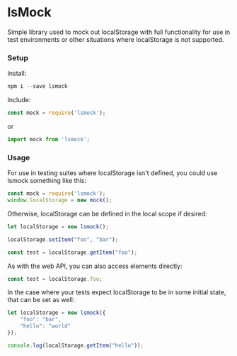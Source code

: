 # lsMock

Simple library used to mock out localStorage with full functionality for use in test environments or other situations where localStorage is not supported.

### Setup

Install:
```js
npm i --save lsmock
```

Include:
```js
const mock = require('lsmock');
```
or 
```js
import mock from 'lsmock';
```
### Usage

For use in testing suites where localStorage isn't defined, you could use lsmock something like this:

```js
const mock = require('lsmock');
window.localStorage = new mock();
```
Otherwise, localStorage can be defined in the local scope if desired:
```js
let localStorage = new lsmock();

localStorage.setItem("foo", "bar");

const test = localStorage.getItem("foo");
```

As with the web API, you can also access elements directly:

```js
const test = localStorage.foo;
```

In the case where your tests expect localStorage to be in some initial state, that can be set as well:

```js
let localStorage = new lsmock({
	"foo": "bar",
	"hello": "world"
});

console.log(localStorage.getItem("hello"));
```
